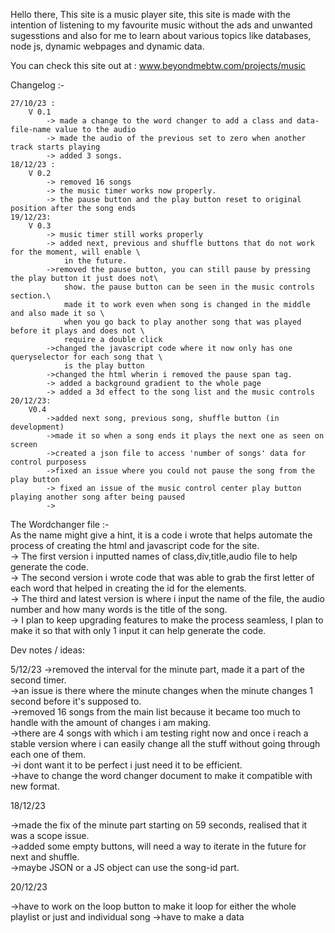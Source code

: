 Hello there, This site is a music player site, this site is made with the intention of listening to my favourite music without the ads and unwanted sugesstions and also for me to learn about various topics like databases, node js, dynamic webpages and dynamic data.

You can check this site out at : www.beyondmebtw.com/projects/music

Changelog :-

    27/10/23 : 
        V 0.1
            -> made a change to the word changer to add a class and data-file-name value to the audio
            -> made the audio of the previous set to zero when another track starts playing
            -> added 3 songs.
    18/12/23 :
        V 0.2
            -> removed 16 songs
            -> the music timer works now properly.
            -> the pause button and the play button reset to original position after the song ends
    19/12/23:
        V 0.3
            -> music timer still works properly
            -> added next, previous and shuffle buttons that do not work for the moment, will enable \
                in the future.
            ->removed the pause button, you can still pause by pressing the play button it just does not\
                show. the pause button can be seen in the music controls section.\
                made it to work even when song is changed in the middle and also made it so \
                when you go back to play another song that was played before it plays and does not \
                require a double click
            ->changed the javascript code where it now only has one queryselector for each song that \
                is the play button
            ->changed the html wherin i removed the pause span tag.
            -> added a background gradient to the whole page
            -> added a 3d effect to the song list and the music controls
    20/12/23:
        V0.4
            ->added next song, previous song, shuffle button (in development)
            ->made it so when a song ends it plays the next one as seen on screen
            ->created a json file to access 'number of songs' data for control purposess
            ->fixed an issue where you could not pause the song from the play button
            -> fixed an issue of the music control center play button playing another song after being paused
            ->


The Wordchanger file :-\
    As the name might give a hint, it is a code i wrote that helps automate the process of creating the html and javascript code for the site.\
        -> The first version i inputted names of class,div,title,audio file to help generate the code.\
        -> The second version i wrote code that was able to grab the first letter of each word that helped in creating the id for the elements.\
        -> The third and latest version is where i input the name of the file, the audio number and how many words is the title of the song.\
        -> I plan to keep upgrading features to make the process seamless, I plan to make it so that with only 1 input it can help generate the code.

Dev notes / ideas:

5/12/23 
->removed the interval for the minute part, made it a part of the second timer.\
->an issue is there where the minute changes when the minute changes 1 second before it's supposed to.\
->removed 16 songs from the main list because it became too much to handle with the amount of changes i am making.\
->there are 4 songs with which i am testing right now and once i reach a stable version where i can easily change all the stuff without going through each one of them.\
->i dont want it to be perfect i just need it to be efficient.\
->have to change the word changer document to make it compatible with new format.

18/12/23

->made the fix of the minute part starting on 59 seconds, realised that it was a scope issue.\
->added some empty buttons, will need a way to iterate in the future for next and shuffle.\
->maybe JSON or a JS object can use the song-id part.

20/12/23 

->have to work on the loop button to make it loop for either the whole playlist or just and individual song
->have to make a data


